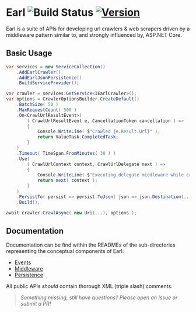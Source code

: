 # Earl ![Build Status](https://img.shields.io/github/workflow/status/cryptoc1/earl/default) [![Version](https://img.shields.io/nuget/vpre/Earl.Crawler)](https://www.nuget.org/packages/Earl.Crawler)

Earl is a suite of APIs for developing url crawlers & web scrapers driven by a middleware pattern similar to, and strongly influenced by, ASP.NET Core.

## Basic Usage

```csharp
var services = new ServiceCollection()
    .AddEarlCrawler()
    .AddEarlJsonPersistence()
    .BuildServiceProvider();

var crawler = services.GetService<IEarlCrawler>();
var options = CrawlerOptionsBuilder.CreateDefault()
    .BatchSize( 50 )
    .MaxRequestCount( 500 )
    .On<CrawlUrlResultEvent>( 
        ( CrawlUrlResultEvent e, CancellationToken cancellation ) =>
        {
            Console.WriteLine( $"Crawled {e.Result.Url}" );
            return ValueTask.CompletedTask;
        }
    )
    .Timeout( TimeSpan.FromMinutes( 30 ) )
    .Use(
        ( CrawlUrlContext context, CrawlUrlDelegate next ) =>
        {
            Console.WriteLine( $"Executing delegate middleware while crawling {context.Url}" );
            return next( context );
        }
    )
    .PersistTo( persist => persist.ToJson( json => json.Destination(...) ) )
    .Build();

await crawler.CrawlAsync( new Uri(...), options );
```

## Documentation

Documentation can be find within the READMEs of the sub-directories representing the conceptual components of Earl:

- [Events](https://github.com/Cryptoc1/earl/tree/develop/src/Crawler/Events/README.md)
- [Middleware](https://github.com/Cryptoc1/earl/tree/develop/src/Crawler/Middleware/README.md)
- [Persistence](https://github.com/Cryptoc1/earl/tree/develop/src/Crawler/Persistence/README.md)

All public APIs *should* contain thorough XML (triple slash) comments. 

> *Something missing, still have questions? Please open an Issue or submit a PR!*
